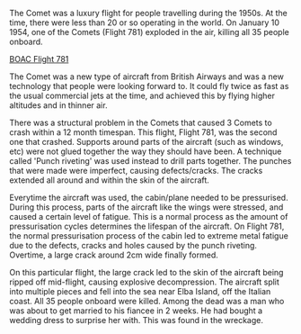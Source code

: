 The Comet was a luxury flight for people travelling during the 1950s. At the time, there were less than 20 or so operating in the world. On January 10 1954, one of the Comets (Flight 781) exploded in the air, killing all 35 people onboard.  

[BOAC Flight 781](https://en.wikipedia.org/wiki/BOAC_Flight_781)

The Comet was a new type of aircraft from British Airways and was a new technology that people were looking forward to. It could fly twice as fast as the usual commercial jets at the time, and achieved this by flying higher altitudes and in thinner air. 

There was a structural problem in the Comets that caused 3 Comets to crash within a 12 month timespan. This flight, Flight 781, was the second one that crashed. Supports around parts of the aircraft (such as windows, etc) were not glued together the way they should have been. A technique called 'Punch riveting' was used instead to drill parts together. The punches that were made were imperfect, causing defects/cracks. The cracks extended all around and within the skin of the aircraft.

Everytime the aircraft was used, the cabin/plane needed to be pressurised. During this process, parts of the aircraft like the wings were stressed, and caused a certain level of fatigue. This is a normal process as the amount of pressurisation cycles determines the lifespan of the aircraft. On Flight 781, the normal pressurisation process of the cabin led to extreme metal fatigue due to the defects, cracks and holes caused by the punch riveting. Overtime, a large crack around 2cm wide finally formed. 

On this particular flight, the large crack led to the skin of the aircraft being ripped off mid-flight, causing explosive decompression. The aircraft split into multiple pieces and fell into the sea near Elba Island, off the Italian coast. All 35 people onboard were killed. Among the dead was a man who was about to get married to his fiancee in 2 weeks. He had bought a wedding dress to surprise her with. This was found in the wreckage.
